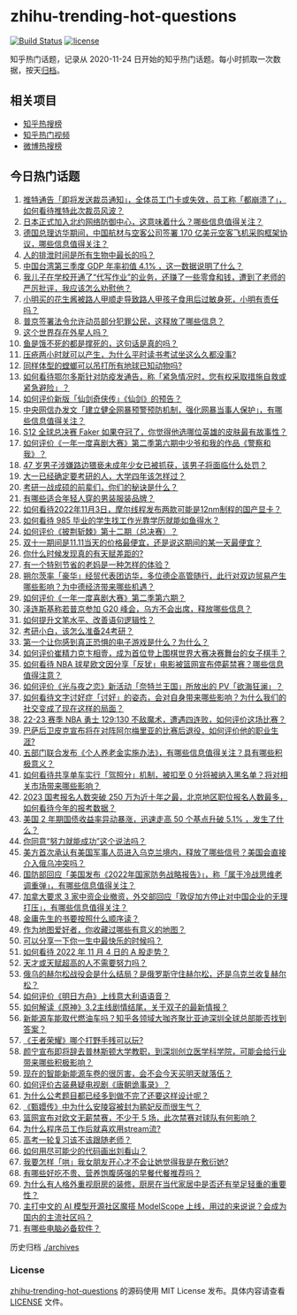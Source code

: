 # zhihu-trending-hot-questions

[![Build Status](https://github.com/justjavac/zhihu-trending-hot-questions/workflows/ci/badge.svg?branch=master)](https://github.com/justjavac/zhihu-trending-hot-questions/actions)
[![license](https://img.shields.io/github/license/justjavac/zhihu-trending-hot-questions)](https://github.com/justjavac/zhihu-trending-hot-questions/blob/master/LICENSE)

知乎热门话题，记录从 2020-11-24 日开始的知乎热门话题。每小时抓取一次数据，按天[归档](./archives)。

## 相关项目

- [知乎热搜榜](https://github.com/justjavac/zhihu-trending-top-search)
- [知乎热门视频](https://github.com/justjavac/zhihu-trending-hot-video)
- [微博热搜榜](https://github.com/justjavac/weibo-trending-hot-search)

## 今日热门话题

<!-- BEGIN -->
<!-- 最后更新时间 Sat Nov 05 2022 07:23:01 GMT+0800 (China Standard Time) -->

1. [推特通告「即将发送裁员通知」，全体员工门卡或失效，员工称「都崩溃了」，如何看待推特此次裁员风波？](https://www.zhihu.com/question/564630789)
1. [日本正式加入北约网络防御中心，这意味着什么？哪些信息值得关注？](https://www.zhihu.com/question/564642737)
1. [德国总理访华期间，中国航材与空客公司签署 170 亿美元空客飞机采购框架协议，哪些信息值得关注？](https://www.zhihu.com/question/564646107)
1. [人的排泄时间是所有生物中最长的吗？](https://www.zhihu.com/question/564006096)
1. [中国台湾第三季度 GDP 年率初值 4.1% ，这一数据说明了什么？](https://www.zhihu.com/question/563107177)
1. [我儿子在学校开通了“代写作业”的业务，还赚了一些零食和钱，遭到了老师的严厉批评，我应该怎么劝慰他？](https://www.zhihu.com/question/564251445)
1. [小明买的花生酱被路人甲顺走导致路人甲孩子食用后过敏身死，小明有责任吗？](https://www.zhihu.com/question/564243735)
1. [普京签署法令允许动员部分犯罪公民，这释放了哪些信息？](https://www.zhihu.com/question/564665363)
1. [这个世界存在外星人吗？](https://www.zhihu.com/question/551060476)
1. [鱼是饿不死的都是撑死的，这句话是真的吗？](https://www.zhihu.com/question/531704430)
1. [压疮两小时就可以产生，为什么平时读书考试坐这么久都没事?](https://www.zhihu.com/question/559036956)
1. [同样体型的螳螂可以吊打所有地球已知动物吗?](https://www.zhihu.com/question/343476542)
1. [如何看待鄂尔多斯针对防疫发通告，称「紧急情况时，您有权采取措施自救或紧急避险」？](https://www.zhihu.com/question/564475692)
1. [如何评价新版「仙剑奇侠传」《仙剑》的预告？](https://www.zhihu.com/question/564399311)
1. [中央网信办发文「建立健全网暴预警预防机制，强化网暴当事人保护」，有哪些信息值得关注？](https://www.zhihu.com/question/564655069)
1. [S12 全球总决赛 Faker 如果夺冠了，你觉得他选哪位英雄的皮肤最有故事性？](https://www.zhihu.com/question/563992682)
1. [如何评价《一年一度喜剧大赛》第二季第六期中少爷和我的作品《警察和我》？](https://www.zhihu.com/question/564651545)
1. [47 岁男子涉嫌路边猥亵未成年少女已被抓获，该男子将面临什么处罚？](https://www.zhihu.com/question/564597735)
1. [大一已经确定要考研的人，大学四年该怎样过？](https://www.zhihu.com/question/265939871)
1. [考研一战成硕的前辈们，你们的秘诀是什么？](https://www.zhihu.com/question/548691349)
1. [有哪些适合年轻人穿的男装服装品牌？](https://www.zhihu.com/question/27214479)
1. [如何看待2022年11月3日，摩尔线程发布两款可能是12nm制程的国产显卡？](https://www.zhihu.com/question/564399945)
1. [如何看待 985 毕业的学生找工作光靠学历就能如鱼得水？](https://www.zhihu.com/question/564024089)
1. [如何评价《披荆斩棘》第十二期（总决赛）？](https://www.zhihu.com/question/564648620)
1. [双十一期间是11.11当天的价格最便宜，还是说这期间的某一天最便宜？](https://www.zhihu.com/question/66550652)
1. [你什么时候发现真的有天赋差距的?](https://www.zhihu.com/question/531148965)
1. [有一个特别节省的老妈是一种怎样的体验？](https://www.zhihu.com/question/564661521)
1. [朔尔茨率「豪华」经贸代表团访华，多位德企高管随行，此行对双边贸易产生哪些影响？为中德经济带来哪些机遇？](https://www.zhihu.com/question/564443489)
1. [如何评价《一年一度喜剧大赛》第二季第六期？](https://www.zhihu.com/question/564651472)
1. [泽连斯基称若普京参加 G20 峰会，乌方不会出席，释放哪些信息？](https://www.zhihu.com/question/564594333)
1. [如何提升文笔水平、改善语句逻辑性？](https://www.zhihu.com/question/451339370)
1. [考研小白，该怎么准备24考研？](https://www.zhihu.com/question/548919899)
1. [第一个让你感到真正恐惧的电子游戏是什么？为什么？](https://www.zhihu.com/question/359151542)
1. [如何评价崔精力克卞相壹，成为首位登上围棋世界大赛决赛舞台的女子棋手？](https://www.zhihu.com/question/564627608)
1. [如何看待 NBA 球星欧文因分享「反犹」电影被篮网宣布停薪禁赛？哪些信息值得注意？](https://www.zhihu.com/question/564591262)
1. [如何评价《光与夜之恋》新活动「奈特兰王国」所放出的 PV「欲海狂澜」？](https://www.zhihu.com/question/564392974)
1. [如何看待文字讨好症「讨好」的姿态，会对自身带来哪些影响？为什么我们的社交变成了现在这样的局面？](https://www.zhihu.com/question/564408360)
1. [22-23 赛季 NBA 勇士 129:130 不敌魔术，遭遇四连败，如何评价这场比赛？](https://www.zhihu.com/question/564561792)
1. [巴萨后卫皮克宣布将在对阵阿尔梅里亚的比赛后退役，如何评价他的职业生涯?](https://www.zhihu.com/question/564560768)
1. [五部门联合发布《个人养老金实施办法》，有哪些信息值得关注？具有哪些积极意义？](https://www.zhihu.com/question/564610144)
1. [如何看待共享单车实行「驾照分」机制，被扣至 0 分将被纳入黑名单？将对相关市场带来哪些影响？](https://www.zhihu.com/question/564584760)
1. [2023 国考报名人数突破 250 万为近十年之最，北京地区职位报名人数最多，如何看待今年的报考数据？](https://www.zhihu.com/question/564583731)
1. [美国 2 年期国债收益率异动暴涨，迅速走高 50 个基点升破 5.1% ，发生了什么？](https://www.zhihu.com/question/564415876)
1. [你同意“努力就能成功”这个说法吗？](https://www.zhihu.com/question/562343081)
1. [美方首次承认有美国军事人员进入乌克兰境内，释放了哪些信号？美国会直接介入俄乌冲突吗？](https://www.zhihu.com/question/564369823)
1. [国防部回应「美国发布《2022年国家防务战略报告》」，称「属于冷战思维老调重弹」，有哪些信息值得关注？](https://www.zhihu.com/question/564627642)
1. [加拿大要求 3 家中资企业撤资，外交部回应「敦促加方停止对中国企业的无理打压」，有哪些信息值得关注？](https://www.zhihu.com/question/564430095)
1. [金庸先生的书要按照什么顺序读？](https://www.zhihu.com/question/34598906)
1. [作为地图爱好者，你收藏过哪些有意义的地图？](https://www.zhihu.com/question/465456989)
1. [可以分享一下你一生中最快乐的时候吗？](https://www.zhihu.com/question/564595236)
1. [如何看待 2022 年 11 月 4 日的 A 股走势？](https://www.zhihu.com/question/564605675)
1. [天才或天赋超高的人不需要努力吗？](https://www.zhihu.com/question/563998420)
1. [俄乌的赫尔松战役会是什么结局？是俄罗斯守住赫尔松，还是乌克兰收复赫尔松？](https://www.zhihu.com/question/563893830)
1. [如何评价《明日方舟》上线意大利语语音？](https://www.zhihu.com/question/561890838)
1. [如何解读《原神》3.2主线剧情结尾，关于双子的最新情报？](https://www.zhihu.com/question/564213493)
1. [新能源车能取代燃油车吗？知乎各领域大咖齐聚比亚迪深圳全球总部能否找到答案？](https://www.zhihu.com/question/564452132)
1. [《王者荣耀》哪个打野手残可以玩?](https://www.zhihu.com/question/559118409)
1. [颜宁宣布即将辞去普林斯顿大学教职，到深圳创立医学科学院，可能会给行业带来哪些积极影响？](https://www.zhihu.com/question/563949692)
1. [现在的智能新能源车卷的很厉害，会不会今天买明天就落伍？](https://www.zhihu.com/question/564003264)
1. [如何评价古装悬疑电视剧《唐朝诡事录》？](https://www.zhihu.com/question/555936214)
1. [为什么公考题目都已经多到做不完了还要这样设计呢？](https://www.zhihu.com/question/552337903)
1. [《甄嬛传》中为什么安陵容被封为鹂妃反而很生气？](https://www.zhihu.com/question/294012988)
1. [篮网宣布对欧文无薪禁赛，不少于 5 场，此次禁赛对球队有何影响？](https://www.zhihu.com/question/564576459)
1. [为什么程序员工作后就喜欢用stream流?](https://www.zhihu.com/question/562037084)
1. [高考一轮复习该不该跟随老师？](https://www.zhihu.com/question/277615774)
1. [如何用尽可能少的代码画出刘看山？](https://www.zhihu.com/question/562207001)
1. [我要怎样「哄」我女朋友开心才不会让她觉得我是在敷衍她?](https://www.zhihu.com/question/563796789)
1. [有哪些好吃不贵、营养饱腹感强的早餐代餐推荐吗？](https://www.zhihu.com/question/562163873)
1. [为什么有人格外重视厨房的装修，厨房在当代家居中是否还有举足轻重的重要性？](https://www.zhihu.com/question/562905064)
1. [主打中文的 AI 模型开源社区魔搭 ModelScope 上线，用过的来说说？会成为国内的主流社区吗？](https://www.zhihu.com/question/564343059)
1. [有哪些电脑必备软件？](https://www.zhihu.com/question/322347593)

<!-- END -->

历史归档 [./archives](./archives)

### License

[zhihu-trending-hot-questions](https://github.com/justjavac/zhihu-trending-hot-questions)
的源码使用 MIT License 发布。具体内容请查看 [LICENSE](./LICENSE) 文件。
